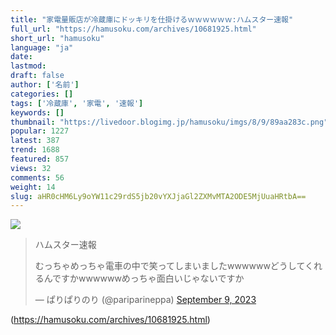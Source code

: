 ```yaml
---
title: "家電量販店が冷蔵庫にドッキリを仕掛けるｗｗｗｗｗｗ:ハムスター速報"
full_url: "https://hamusoku.com/archives/10681925.html"
short_url: "hamusoku"
language: "ja"
date: 
lastmod: 
draft: false
author: ['名前']
categories: []
tags: ['冷蔵庫', '家電', '速報']
keywords: []
thumbnail: "https://livedoor.blogimg.jp/hamusoku/imgs/8/9/89aa283c.png"
popular: 1227
latest: 387
trend: 1688
featured: 857
views: 32
comments: 56
weight: 14
slug: aHR0cHM6Ly9oYW11c29rdS5jb20vYXJjaGl2ZXMvMTA2ODE5MjUuaHRtbA==
---
```


![](https://livedoor.blogimg.jp/hamusoku/imgs/8/9/89aa283c.png)

<blockquote class='twitter-tweet'><p>ハムスター速報</p><p lang='ja' dir='ltr'>むっちゃめっちゃ電車の中で笑ってしまいましたwwwwwwどうしてくれるんですかwwwwwwめっちゃ面白いじゃないですか</p>— ぱりぱりのり (@pariparineppa) <a href='https://twitter.com/pariparineppa/status/1700435435917652196?ref_src=twsrc%5Etfw'>September 9, 2023</a></blockquote> 

(https://hamusoku.com/archives/10681925.html)
